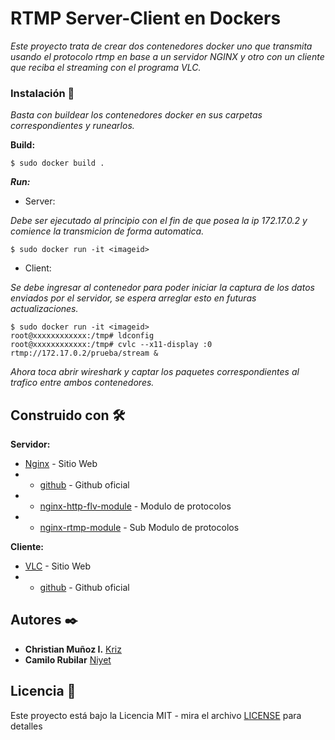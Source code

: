 # RTMP Server-Client en Dockers

_Este proyecto trata de crear dos contenedores docker uno que transmita usando el protocolo rtmp en base a un servidor NGINX y otro con un cliente que reciba el streaming con el programa VLC._

### Instalación 🔧

_Basta con buildear los contenedores docker en sus carpetas correspondientes y runearlos._

**Build:**

```
$ sudo docker build .
```

_**Run:**_

* Server:

_Debe ser ejecutado al principio con el fin de que posea la ip 172.17.0.2 y comience la transmicion de forma automatica._

```
$ sudo docker run -it <imageid>
```

* Client:

_Se debe ingresar al contenedor para poder iniciar la captura de los datos enviados por el servidor, se espera arreglar esto en futuras actualizaciones._

```
$ sudo docker run -it <imageid>
root@xxxxxxxxxxxx:/tmp# ldconfig
root@xxxxxxxxxxxx:/tmp# cvlc --x11-display :0 rtmp://172.17.0.2/prueba/stream &
```

_Ahora toca abrir wireshark y captar los paquetes correspondientes al trafico entre ambos contenedores._

## Construido con 🛠️

**Servidor:**
* [Nginx](http://nginx.org/) - Sitio Web
* * [github](http://nginx.org/) - Github oficial
* * [nginx-http-flv-module](https://github.com/winshining/nginx-http-flv-module) - Modulo de protocolos
* * [nginx-rtmp-module](https://github.com/arut/nginx-rtmp-module) - Sub Modulo de protocolos

**Cliente:**
* [VLC](https://www.videolan.org/) - Sitio Web
* * [github](https://www.videolan.org/) - Github oficial

## Autores ✒️

* **Christian Muñoz I.** [Kriz](https://github.com/Kriz300)
* **Camilo Rubilar** [Niyet](#https://github.com/)

## Licencia 📄

Este proyecto está bajo la Licencia MIT - mira el archivo [LICENSE](LICENSE) para detalles